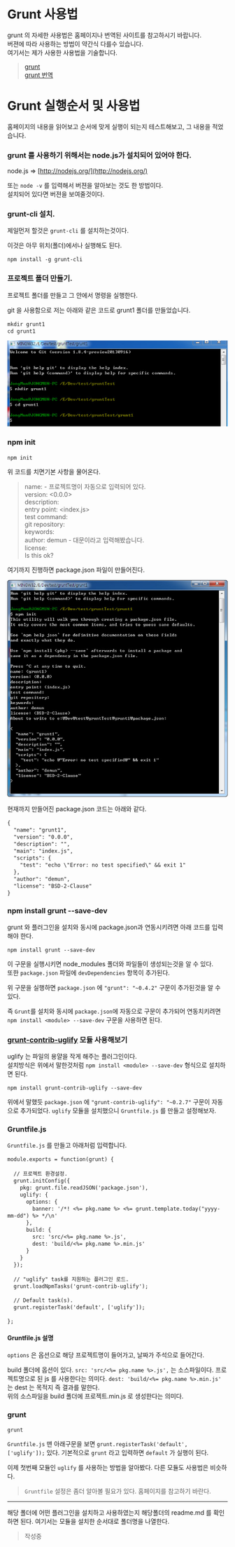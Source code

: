 # Grunt 사용법

grunt 의 자세한 사용법은 홈페이지나 번역된 사이트를 참고하시기 바랍니다.    
버젼에 따라 사용하는 방법이 약간식 다를수 있습니다. 	
여기서는 제가 사용한 사용법을 기술합니다.

> [grunt](http://gruntjs.com/) 	
> [grunt 번역](http://gurntjs-kr.herokuapp.com/)



# Grunt 실행순서 및 사용법

홈페이지의 내용을 읽어보고 순서에 맞게 실행이 되는지 테스트해보고, 그 내용을 적었습니다.






### grunt 를 사용하기 위해서는 node.js가 설치되어 있어야 한다. 		
node.js => [http://nodejs.org/](http://nodejs.org/)

또는 `node -v` 를 입력해서 버젼을 알아보는 것도 한 방법이다. 		
설치되어 있다면 버젼을 보여줄것이다. 	







### grunt-cli 설치. 		

제일먼저 할것은 `grunt-cli` 를 설치하는것이다. 

이것은 아무 위치(폴더)에서나 실행해도 된다.

```
npm install -g grunt-cli
```




### 프로젝트 폴더 만들기.


프로젝트 폴더를 만들고 그 안에서 명령을 실행한다.

git 을 사용함으로 저는 아래와 같은 코드로 grunt1 폴더를 만들었습니다.

```
mkdir grunt1
cd grunt1
```

![그림참고](img/0001.jpg)




### npm init

```
npm init
```

위 코드를 치면기본 사항을 물어온다.
> name: <grunt1> - 프로젝트명이 자동으로 입력되어 있다. 		
> version: <0.0.0> 		
> description:  		
> entry point: <index.js> 			
> test command: 		
> git repository:  		
> keywords: 		
> author: demun - 대문이라고 입력해봤습니다. 			
> license: <BSD-2-Clause> 			
> Is this ok? <yes> 			


여기까지 진행하면 package.json 파일이 만들어진다. 	

![그림참고](img/0002.jpg)

현재까지 만들어진 package.json 코드는 아래와 같다.

```
{
  "name": "grunt1",
  "version": "0.0.0",
  "description": "",
  "main": "index.js",
  "scripts": {
    "test": "echo \"Error: no test specified\" && exit 1"
  },
  "author": "demun",
  "license": "BSD-2-Clause"
}
```



### npm install grunt --save-dev

grunt 와 플러그인을 설치와 동시에 package.json과 연동시키려면 아래 코드를 입력해야 한다.


```
npm install grunt --save-dev
```

이 구문을 실행시키면 node_modules 폴더와 파일들이 생성되는것을 알 수 있다.  
또한 `package.json` 파일에 `devDependencies` 항목이 추가된다.

위 구문을 실행하면 `package.json` 에 `"grunt": "~0.4.2"` 구문이 추가된것을 알 수 있다.

즉 `Grunt`를 설치와 동시에 `package.json`에 자동으로 구문이 추가되어 연동치키려면 `npm install <module> --save-dev` 구문을 사용하면 된다.





### [grunt-contrib-uglify](https://npmjs.org/package/grunt-contrib-uglify) 모듈 사용해보기

uglify 는 파일의 용얄을 작게 해주는 플러그인이다. 		
설치방식은 위에서 말한것처럼 `npm install <module> --save-dev` 형식으로 설치하면 된다.

```
npm install grunt-contrib-uglify --save-dev
```

위에서 말했듯 `package.json` 에 `"grunt-contrib-uglify": "~0.2.7"` 구문이 자동으로 추가되었다.
`uglify` 모듈을 설치했으니 `Gruntfile.js` 를 만들고 설정해보자.


### Gruntfile.js

`Gruntfile.js` 를 만들고 아래처럼 입력합니다. 		

```
module.exports = function(grunt) {

  // 프로젝트 환경설정.
  grunt.initConfig({
    pkg: grunt.file.readJSON('package.json'),
    uglify: {
      options: {
        banner: '/*! <%= pkg.name %> <%= grunt.template.today("yyyy-mm-dd") %> */\n'
      },
      build: {
        src: 'src/<%= pkg.name %>.js',
        dest: 'build/<%= pkg.name %>.min.js'
      }
    }
  });

  // "uglify" task를 지원하는 플러그인 로드.
  grunt.loadNpmTasks('grunt-contrib-uglify');

  // Default task(s).
  grunt.registerTask('default', ['uglify']);

};
```



#### Gruntfile.js 설명

`options` 은 옵션으로 해당 프로젝트명이 들어가고, 날짜가 주석으로 들어간다.

build 폴더에 옵션이 있다.
`src: 'src/<%= pkg.name %>.js',` 는 소스파일이다. 프로젝트명으로 된 js 를 사용한다는 의미다.
`dest: 'build/<%= pkg.name %>.min.js'` 는 dest 는 목적지 즉 결과를 말한다.  		
위의 소스파일을 build 폴더에 프로젝트.min.js 로 생성한다는 의미다.




### grunt

```
grunt
```


`Gruntfile.js` 맨 아래구문을 보면 `grunt.registerTask('default', ['uglify']);` 있다.
기본적으로 `grunt` 라고 입력하면 `default` 가 실행이 된다.


이제 첫번째 모듈인 `uglify` 를 사용하는 방법을 알아봤다.
다른 모듈도 사용법은 비슷하다.



> `Gruntfile` 설정은 좀더 알아볼 필요가 있다. 홈페이지를 참고하기 바란다.



----------------------------------




해당 폴더에 어떤 플러그인을 설치하고 사용하였는지 해당폴더의 readme.md 를 확인하면 된다.
여기서는 모듈을 설치한 순서대로 폴더명을 나열한다.

> 작성중


